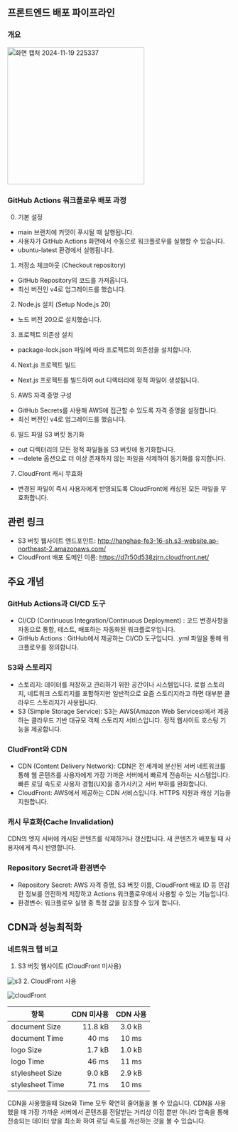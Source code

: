 ## 프론트엔드 배포 파이프라인
### 개요

<img width="308" alt="화면 캡처 2024-11-19 225337" src="https://github.com/user-attachments/assets/e92c3bd8-120d-42c5-a342-fb0f3e6e4499">

### GitHub Actions 워크플로우 배포 과정
0. 기본 설정
- main 브랜치에 커밋이 푸시될 때 실행됩니다.
- 사용자가 GitHub Actions 화면에서 수동으로 워크플로우를 실행할 수 있습니다.
- ubuntu-latest 환경에서 실행됩니다.
1. 저장소 체크아웃 (Checkout repository)
- GitHub Repository의 코드를 가져옵니다.
- 최신 버전인 v4로 업그레이드를 했습니다.
2. Node.js 설치 (Setup Node.js 20)
- 노드 버전 20으로 설치했습니다.
3. 프로젝트 의존성 설치
- package-lock.json 파일에 따라 프로젝트의 의존성을 설치합니다.
4. Next.js 프로젝트 빌드
- Next.js 프로젝트를 빌드하여 out 디렉터리에 정적 파일이 생성됩니다.
5. AWS 자격 증명 구성
- GitHub Secrets를 사용해 AWS에 접근할 수 있도록 자격 증명을 설정합니다.
- 최신 버전인 v4로 업그레이드를 했습니다.
6. 빌드 파일 S3 버킷 동기화
- out 디렉터리의 모든 정적 파일들을 S3 버킷에 동기화합니다.
- --delete 옵션으로 더 이상 존재하지 않는 파일을 삭제하여 동기화를 유지합니다.
7. CloudFront 캐시 무효화
- 변경된 파일이 즉시 사용자에게 반영되도록 CloudFront에 캐싱된 모든 파일을 무효화합니다.

## 관련 링크
- S3 버킷 웹사이트 엔드포인트: http://hanghae-fe3-16-sh.s3-website.ap-northeast-2.amazonaws.com/
- CloudFront 배포 도메인 이름: https://d7r50d538zjrn.cloudfront.net/

## 주요 개념
### GitHub Actions과 CI/CD 도구
- CI/CD (Continuous Integration/Continuous Deployment) : 코드 변경사항을 자동으로 통합, 테스트, 배포하는 자동화된 워크플로우입니다.
- GitHub Actions : GitHub에서 제공하는 CI/CD 도구입니다. .yml 파일을 통해 워크플로우를 정의합니다.

### S3와 스토리지
- 스토리지: 데이터를 저장하고 관리하기 위한 공간이나 시스템입니다. 로컬 스토리지, 네트워크 스토리지를 포함하지만 일반적으로 요즘 스토리지라고 하면 대부분 클라우드 스토리지가 사용됩니다.
- S3 (Simple Storage Service): S3는 AWS(Amazon Web Services)에서 제공하는 클라우드 기반 대규모 객체 스토리지 서비스입니다. 정적 웹사이트 호스팅 기능을 제공합니다.

### CludFront와 CDN
- CDN (Content Delivery Network): CDN은 전 세계에 분산된 서버 네트워크를 통해 웹 콘텐츠를 사용자에게 가장 가까운 서버에서 빠르게 전송하는 시스템입니다. 빠른 로딩 속도로 사용자 경험(UX)을 증가시키고 서버 부하를 완화합니다.
- CloudFront: AWS에서 제공하는 CDN 서비스입니다. HTTPS 지원과 캐싱 기능을 지원합니다.

### 캐시 무효화(Cache Invalidation)
CDN의 엣지 서버에 캐시된 콘텐츠를 삭제하거나 갱신합니다. 새 콘텐츠가 배포될 때 사용자에게 즉시 반영합니다.

### Repository Secret과 환경변수
- Repository Secret: AWS 자격 증명, S3 버킷 이름, CloudFront 배포 ID 등 민감한 정보를 안전하게 저장하고 Actions 워크플로우에서 사용할 수 있는 기능입니다.
- 환경변수: 워크플로우 실행 중 특정 값을 참조할 수 있게 합니다.

## CDN과 성능최적화

### 네트워크 탭 비교

1. S3 버킷 웹사이트 (CloudFront 미사용)

![s3](https://github.com/user-attachments/assets/4f3d2449-0692-401e-86d2-888ae08a2edd)
2. CloudFront 사용

![cloudFront](https://github.com/user-attachments/assets/dd302da3-4a83-4323-befe-b7a2abf98d14)

| 항목     | CDN 미사용 | CDN 사용       |
|----------|-----:|:----------:|
| document Size   |  11.8 kB  | 3.0 kB     |
| document Time   |   40 ms | 10 ms   |
| logo Size   |   1.7 kB | 1.0 kB |
| logo Time   |   46 ms | 11 ms |
| stylesheet Size   |   9.0 kB | 2.9 kB |
| stylesheet Time   |   71 ms | 10 ms |

CDN을 사용했을때 Size와 Time 모두 확연히 줄어듦을 볼 수 있습니다. CDN을 사용했을 때 가장 가까운 서버에서 콘텐츠를 전달받는 거리상 이점 뿐만 아니라 압축을 통해 전송되는 데이터 양을 최소화 하여 로딩 속도를 개선하는 것을 볼 수 있습니다.
